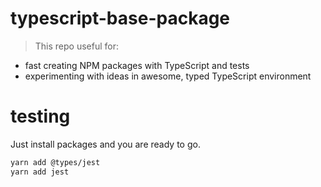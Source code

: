 # typescript-base-package

>This repo useful for:
* fast creating NPM packages with TypeScript and tests
* experimenting with ideas in awesome, typed TypeScript environment

# testing

Just install packages and you are ready to go.

```sh
yarn add @types/jest
yarn add jest
```